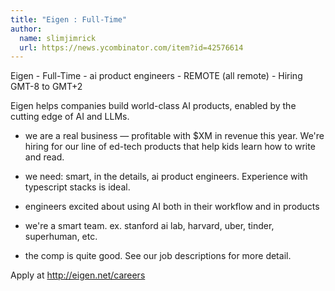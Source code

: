 ```yaml
---
title: "Eigen : Full-Time"
author:
  name: slimjimrick
  url: https://news.ycombinator.com/item?id=42576614
---
```

Eigen - Full-Time - ai product engineers - REMOTE (all remote) - Hiring GMT-8 to GMT+2

Eigen helps companies build world-class AI products, enabled by the cutting edge of AI and LLMs.

* we are a real business — profitable with $XM in revenue this year. We&#x27;re hiring for our line of ed-tech products that help kids learn how to write and read.

* we need: smart, in the details, ai product engineers. Experience with typescript stacks is ideal.

* engineers excited about using AI both in their workflow and in products

* we&#x27;re a smart team. ex. stanford ai lab, harvard, uber, tinder, superhuman, etc.

* the comp is quite good. See our job descriptions for more detail.

Apply at <a href="http:&#x2F;&#x2F;eigen.net&#x2F;careers" rel="nofollow">http:&#x2F;&#x2F;eigen.net&#x2F;careers</a>
<JobApplication />
